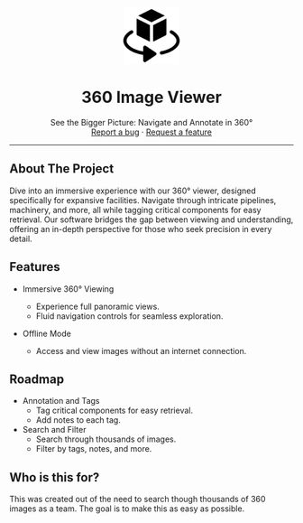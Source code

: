<div style="text-align:center;">
    <img src="assets/images/3d.png" alt="alt text" width="100">
    <h1>360 Image Viewer</h1>
</div>

<p align="center">
    See the Bigger Picture: Navigate and Annotate in 360°
    <br />
    <a href="https://github.com/quentinsteinke/360_Image_Viewer/issues">Report a bug</a>
    ·
    <a href="https://github.com/quentinsteinke/360_Image_Viewer/issues">Request a feature</a>
</p>

---
## About The Project
Dive into an immersive experience with our 360° viewer, designed specifically for expansive facilities. Navigate through intricate pipelines, machinery, and more, all while tagging critical components for easy retrieval. Our software bridges the gap between viewing and understanding, offering an in-depth perspective for those who seek precision in every detail.

## Features
- Immersive 360° Viewing
    - Experience full panoramic views.
    - Fluid navigation controls for seamless exploration.

- Offline Mode
    - Access and view images without an internet connection.

## Roadmap
- Annotation and Tags
    - Tag critical components for easy retrieval.
    - Add notes to each tag.
- Search and Filter
    - Search through thousands of images.
    - Filter by tags, notes, and more.

## Who is this for?
This was created out of the need to search though thousands of 360 images as a team. The goal is to make this as easy as possible.
